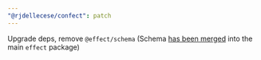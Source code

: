```yaml
---
"@rjdellecese/confect": patch
---
```


Upgrade deps, remove `@effect/schema` (Schema [has been merged](https://effect.website/blog/effect-3.10) into the main `effect` package)
